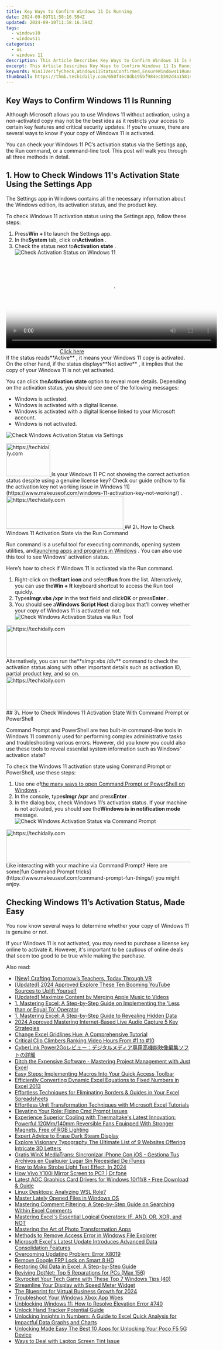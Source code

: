 ```yaml
---
title: Key Ways to Confirm Windows 11 Is Running
date: 2024-09-09T11:58:16.594Z
updated: 2024-09-10T11:58:16.594Z
tags:
  - windows10
  - windows11
categories:
  - os
  - windows 11
description: This Article Describes Key Ways to Confirm Windows 11 Is Running
excerpt: This Article Describes Key Ways to Confirm Windows 11 Is Running
keywords: Win11VerifyCheck,Windows11StatusConfirmed,EnsureWindows11Running,ValidateWin11Version,CheckWin11Systems,VerifyWin11Existence,ConfirmWindows11Active
thumbnail: https://thmb.techidaily.com/650f46c8db195bf984ecb592d4a15814bfd7afa085c1775706e382ffb2952424.jpg
---
```


## Key Ways to Confirm Windows 11 Is Running

 Although Microsoft allows you to use Windows 11 without activation, using a non-activated copy may not be the best idea as it restricts your access to certain key features and critical security updates. If you’re unsure, there are several ways to know if your copy of Windows 11 is activated.

 You can check your Windows 11 PC’s activation status via the Settings app, the Run command, or a command-line tool. This post will walk you through all three methods in detail.

## 1\. How to Check Windows 11's Activation State Using the Settings App

 The Settings app in Windows contains all the necessary information about the Windows edition, its activation status, and the product key.

 To check Windows 11 activation status using the Settings app, follow these steps:

1. Press**Win + I** to launch the Settings app.
2. In the**System** tab, click on**Activation** .
3. Check the status next to**Activation state** .  
![Check Activation Status on Windows 11](https://static1.makeuseofimages.com/wordpress/wp-content/uploads/2023/03/check-activation-status-on-windows-11.jpg)

<!-- affiliate ads begin -->
<span id="1983573">
					<video width="576" height="240" style="cursor:pointer"
           poster="//a.impactradius-go.com/display-clicktoplayimage/1983573.png"
           onclick="if(!this.playClicked){this.play();this.setAttribute('controls',true);this.playClicked=true;}">
	   <source src="//a.impactradius-go.com/display-ad/22993-1983573">
	   <img src="//a.impactradius-go.com/display-clicktoplayimage/1983573.png" style="border: none; height: 100%; width: 100%; object-fit: contain">
	</video>
	<div style="width:360px;text-align:center"><a href="javascript:window.open(decodeURIComponent('https%3A%2F%2Fhomestyler.sjv.io%2Fc%2F5597632%2F1983573%2F22993'), '_blank');void(0);">Click here</a></div>
</span>
<img height="0" width="0" src="https://imp.pxf.io/i/5597632/1983573/22993" style="position:absolute;visibility:hidden;" border="0" />
<!-- affiliate ads end -->
 If the status reads**Active** , it means your Windows 11 copy is activated. On the other hand, if the status displays**Not active** , it implies that the copy of your Windows 11 is not yet activated.

 You can click the**Activation state** option to reveal more details. Depending on the activation status, you should see one of the following messages:

* Windows is activated.
* Windows is activated with a digital license.
* Windows is activated with a digital license linked to your Microsoft account.
* Windows is not activated.

![Check Windows Activation Status via Settings](https://static1.makeuseofimages.com/wordpress/wp-content/uploads/2023/03/check-windows-activation-status-via-settings.jpg)

<!-- affiliate ads begin -->
<a href="https://review-au.sjv.io/c/5597632/2098701/14409" target="_top" id="2098701">
  <img src="//a.impactradius-go.com/display-ad/14409-2098701" border="0" alt="https://techidaily.com" width="120" height="90"/>
</a>
<img height="0" width="0" src="https://review-au.sjv.io/i/5597632/2098701/14409" style="position:absolute;visibility:hidden;" border="0" />
<!-- affiliate ads end -->
 Is your Windows 11 PC not showing the correct activation status despite using a genuine license key? Check our guide on[how to fix the activation key not working issue in Windows 11](https://www.makeuseof.com/windows-11-activation-key-not-working/) .

<!-- affiliate ads begin -->
<a href="https://wigfever.sjv.io/c/5597632/2014850/22899" target="_top" id="2014850">
  <img src="//a.impactradius-go.com/display-ad/22899-2014850" border="0" alt="https://techidaily.com" width="320" height="90"/>
</a>
<img height="0" width="0" src="https://wigfever.sjv.io/i/5597632/2014850/22899" style="position:absolute;visibility:hidden;" border="0" />
<!-- affiliate ads end -->
## 2\. How to Check Windows 11 Activation State via the Run Command

 Run command is a useful tool for executing commands, opening system utilities, and[launching apps and programs in Windows](https://www.makeuseof.com/open-apps-programs-windows/) . You can also use this tool to see Windows' activation status.

 Here’s how to check if Windows 11 is activated via the Run command.

1. Right-click on the**Start icon** and select**Run** from the list. Alternatively, you can use the**Win + R** keyboard shortcut to access the Run tool quickly.
2. Type**slmgr.vbs /xpr** in the text field and click**OK** or press**Enter** .
3. You should see a**Windows Script Host** dialog box that’ll convey whether your copy of Windows 11 is activated or not.  
![Check Windows Activation Status via Run Tool](https://static1.makeuseofimages.com/wordpress/wp-content/uploads/2023/03/check-windows-activation-status-via-run-tool.jpg)

<!-- affiliate ads begin -->
<a href="https://ephamedtechinc.pxf.io/c/5597632/2123511/26400" target="_top" id="2123511">
  <img src="//a.impactradius-go.com/display-ad/26400-2123511" border="0" alt="https://techidaily.com" width="728" height="90"/>
</a>
<img height="0" width="0" src="https://ephamedtechinc.pxf.io/i/5597632/2123511/26400" style="position:absolute;visibility:hidden;" border="0" />
<!-- affiliate ads end -->
 Alternatively, you can run the**slmgr.vbs /dlv** command to check the activation status along with other important details such as activation ID, partial product key, and so on.

<!-- affiliate ads begin -->
<a href="https://ephamedtechinc.pxf.io/c/5597632/2137218/26400" target="_top" id="2137218">
  <img src="//a.impactradius-go.com/display-ad/26400-2137218" border="0" alt="https://techidaily.com" width="728" height="90"/>
</a>
<img height="0" width="0" src="https://ephamedtechinc.pxf.io/i/5597632/2137218/26400" style="position:absolute;visibility:hidden;" border="0" />
<!-- affiliate ads end -->
## 3\. How to Check Windows 11 Activation State With Command Prompt or PowerShell

 Command Prompt and PowerShell are two built-in command-line tools in Windows 11 commonly used for performing complex administrative tasks and troubleshooting various errors. However, did you know you could also use these tools to reveal essential system information such as Windows' activation state?

 To check the Windows 11 activation state using Command Prompt or PowerShell, use these steps:

1. Use one of[the many ways to open Command Prompt or PowerShell on Windows](https://www.makeuseof.com/windows-open-command-prompt-powershell/) .
2. In the console, type**slmgr /xpr** and press**Enter** .
3. In the dialog box, check Windows 11’s activation status. If your machine is not activated, you should see the**Windows is in notification mode** message.  
![Check Windows Activation Status via Command Prompt](https://static1.makeuseofimages.com/wordpress/wp-content/uploads/2023/03/check-windows-activation-status-via-command-prompt.jpg)

<!-- affiliate ads begin -->
<a href="https://ursime.pxf.io/c/5597632/2136548/16384" target="_top" id="2136548">
  <img src="//a.impactradius-go.com/display-ad/16384-2136548" border="0" alt="https://techidaily.com" width="728" height="90"/>
</a>
<img height="0" width="0" src="https://ursime.pxf.io/i/5597632/2136548/16384" style="position:absolute;visibility:hidden;" border="0" />
<!-- affiliate ads end -->
 Like interacting with your machine via Command Prompt? Here are some[fun Command Prompt tricks](https://www.makeuseof.com/command-prompt-fun-things/) you might enjoy.

## Checking Windows 11’s Activation Status, Made Easy

 You now know several ways to determine whether your copy of Windows 11 is genuine or not.

 If your Windows 11 is not activated, you may need to purchase a license key online to activate it. However, it's important to be cautious of online deals that seem too good to be true while making the purchase.


<ins class="adsbygoogle"
     style="display:block"
     data-ad-format="autorelaxed"
     data-ad-client="ca-pub-7571918770474297"
     data-ad-slot="1223367746"></ins>



<ins class="adsbygoogle"
     style="display:block"
     data-ad-client="ca-pub-7571918770474297"
     data-ad-slot="8358498916"
     data-ad-format="auto"
     data-full-width-responsive="true"></ins>

<span class="atpl-alsoreadstyle">Also read:</span>
<div><ul>
<li><a href="https://extra-resources.techidaily.com/new-crafting-tomorrows-teachers-today-through-vr/"><u>[New] Crafting Tomorrow’s Teachers, Today Through VR</u></a></li>
<li><a href="https://youtube-zero.techidaily.com/ed-2024-approved-explore-these-ten-booming-youtube-sources-to-uplift-yourself/"><u>[Updated] 2024 Approved  Explore These Ten Booming YouTube Sources to Uplift Yourself</u></a></li>
<li><a href="https://extra-guidance.techidaily.com/updated-maximize-content-by-merging-apple-music-to-videos/"><u>[Updated] Maximize Content by Merging Apple Music to Videos</u></a></li>
<li><a href="https://windows11.techidaily.com/1-mastering-excel-a-step-by-step-guide-on-implementing-the-less-than-or-equal-to-operator/"><u>1. Mastering Excel: A Step-by-Step Guide on Implementing the 'Less than or Equal To' Operator</u></a></li>
<li><a href="https://windows11.techidaily.com/1-mastering-excel-a-step-by-step-guide-to-revealing-hidden-data/"><u>1. Mastering Excel: A Step-by-Step Guide to Revealing Hidden Data</u></a></li>
<li><a href="https://screen-capture.techidaily.com/2024-approved-mastering-internet-based-live-audio-capture-5-key-strategies/"><u>2024 Approved  Mastering Internet-Based Live Audio Capture  5 Key Strategies</u></a></li>
<li><a href="https://windows11.techidaily.com/change-excel-gridlines-hue-a-comprehensive-tutorial/"><u>Change Excel Gridlines Hue: A Comprehensive Tutorial</u></a></li>
<li><a href="https://youtube-blog.techidaily.com/cal-clip-climbers-ranking-video-hours-from-1-to-10/"><u>Critical Clip Climbers  Ranking Video Hours From #1 to #10</u></a></li>
<li><a href="https://eaxpv-info.techidaily.com/cyberlink-power2go/"><u>CyberLink Power2Goレビュー：デジタルメディア専用高機能映像編集ソフトの詳細</u></a></li>
<li><a href="https://windows11.techidaily.com/ditch-the-expensive-software-mastering-project-management-with-just-excel/"><u>Ditch the Expensive Software - Mastering Project Management with Just Excel</u></a></li>
<li><a href="https://windows11.techidaily.com/easy-steps-implementing-macros-into-your-quick-access-toolbar/"><u>Easy Steps: Implementing Macros Into Your Quick Access Toolbar</u></a></li>
<li><a href="https://windows11.techidaily.com/efficiently-converting-dynamic-excel-equations-to-fixed-numbers-in-excel-2013/"><u>Efficiently Converting Dynamic Excel Equations to Fixed Numbers in Excel 2013</u></a></li>
<li><a href="https://windows11.techidaily.com/effortless-techniques-for-eliminating-borders-and-guides-in-your-excel-spreadsheets/"><u>Effortless Techniques for Eliminating Borders & Guides in Your Excel Spreadsheets</u></a></li>
<li><a href="https://windows11.techidaily.com/effortless-unit-transformation-techniques-with-microsoft-excel-tutorials/"><u>Effortless Unit Transformation Techniques with Microsoft Excel Tutorials</u></a></li>
<li><a href="https://win11-tips.techidaily.com/elevating-your-role-fixing-cmd-prompt-issues/"><u>Elevating Your Role: Fixing Cmd Prompt Issues</u></a></li>
<li><a href="https://tech-renaissance.techidaily.com/experience-superior-cooling-with-thermaltakes-latest-innovation-powerful-120mm140mm-reversible-fans-equipped-with-stronger-magnets-free-of-rgb-lighting/"><u>Experience Superior Cooling with Thermaltake's Latest Innovation: Powerful 120Mm/140mm Reversible Fans Equipped With Stronger Magnets, Free of RGB Lighting</u></a></li>
<li><a href="https://windows11.techidaily.com/expert-advice-to-erase-dark-steam-display/"><u>Expert Advice to Erase Dark Steam Display</u></a></li>
<li><a href="https://extra-tips.techidaily.com/explore-visionary-typography-the-ultimate-list-of-9-websites-offering-intricate-3d-letters/"><u>Explore Visionary Typography  The Ultimate List of 9 Websites Offering Intricate 3D Letters</u></a></li>
<li><a href="https://blog-min.techidaily.com/gratis-winx-mediatrans-sincronizar-iphone-con-ios-gestiona-tus-archivos-en-cualquier-lugar-sin-necesidad-de-itunes/"><u>Gratis WinX MediaTrans: Sincronizar iPhone Con iOS - Gestiona Tus Archivos en Cualquier Lugar Sin Necesidad De iTunes</u></a></li>
<li><a href="https://ai-editing-video.techidaily.com/how-to-make-strobe-light-text-effect-in-2024/"><u>How to Make Strobe Light Text Effect, In 2024</u></a></li>
<li><a href="https://screen-mirror.techidaily.com/how-vivo-y100i-mirror-screen-to-pc-drfone-by-drfone-android/"><u>How Vivo Y100i Mirror Screen to PC? | Dr.fone</u></a></li>
<li><a href="https://driver-download.techidaily.com/latest-aoc-graphics-card-drivers-for-windows-10118-free-download-and-guide/"><u>Latest AOC Graphics Card Drivers for Windows 10/11/8 - Free Download & Guide</u></a></li>
<li><a href="https://windows11.techidaily.com/linux-desktops-analyzing-wsl-role/"><u>Linux Desktops: Analyzing WSL Role?</u></a></li>
<li><a href="https://windows11.techidaily.com/master-lately-opened-files-in-windows-os/"><u>Master Lately Opened Files in Windows OS</u></a></li>
<li><a href="https://windows11.techidaily.com/mastering-comment-filtering-a-step-by-step-guide-on-searching-within-excel-comments/"><u>Mastering Comment Filtering: A Step-by-Step Guide on Searching Within Excel Comments</u></a></li>
<li><a href="https://windows11.techidaily.com/mastering-excels-essential-logical-operators-if-and-or-xor-and-not/"><u>Mastering Excel's Essential Logical Operators: IF, AND, OR, XOR, and NOT</u></a></li>
<li><a href="https://extra-lessons.techidaily.com/mastering-the-art-of-photo-transformation-apps/"><u>Mastering the Art of Photo Transformation Apps</u></a></li>
<li><a href="https://windows11.techidaily.com/methods-to-remove-access-error-in-windows-file-explorer/"><u>Methods to Remove Access Error in Windows File Explorer</u></a></li>
<li><a href="https://windows11.techidaily.com/microsoft-excels-latest-update-introduces-advanced-data-consolidation-features/"><u>Microsoft Excel's Latest Update Introduces Advanced Data Consolidation Features</u></a></li>
<li><a href="https://windows11.techidaily.com/overcoming-updating-problem-error-x8019/"><u>Overcoming Updating Problem: Error X8019</u></a></li>
<li><a href="https://techidaily.com/remove-google-frp-lock-on-smart-8-hd-by-drfone-android-unlock-remove-google-frp/"><u>Remove Google FRP Lock on Smart 8 HD</u></a></li>
<li><a href="https://windows11.techidaily.com/restoring-old-data-in-excel-a-step-by-step-guide/"><u>Restoring Old Data in Excel: A Step-by-Step Guide</u></a></li>
<li><a href="https://windows11.techidaily.com/reviving-dotnet-top-5-reparations-for-pcs-max-156/"><u>Reviving DotNet: Top 5 Reparations for PCs (Max 156)</u></a></li>
<li><a href="https://windows11.techidaily.com/skyrocket-your-tech-game-with-these-top-7-windows-tips-40/"><u>Skyrocket Your Tech Game with These Top 7 Windows Tips (40)</u></a></li>
<li><a href="https://windows11.techidaily.com/streamline-your-display-with-speed-meter-widget/"><u>Streamline Your Display with Speed Meter Widget</u></a></li>
<li><a href="https://some-approaches.techidaily.com/the-blueprint-for-virtual-business-growth-for-2024/"><u>The Blueprint for Virtual Business Growth for 2024</u></a></li>
<li><a href="https://windows11.techidaily.com/troubleshoot-your-windows-xbox-app-woes/"><u>Troubleshoot Your Windows Xbox App Woes</u></a></li>
<li><a href="https://windows11.techidaily.com/unblocking-windows-11-how-to-resolve-elevation-error-740/"><u>Unblocking Windows 11: How to Resolve Elevation Error #740</u></a></li>
<li><a href="https://extra-lessons.techidaily.com/unlock-hand-tracker-potential-guide/"><u>Unlock Hand Tracker Potential Guide</u></a></li>
<li><a href="https://windows11.techidaily.com/unlocking-insights-in-numbers-a-guide-to-excel-quick-analysis-for-impactful-data-graphs-and-charts/"><u>Unlocking Insights in Numbers: A Guide to Excel Quick Analysis for Impactful Data Graphs and Charts</u></a></li>
<li><a href="https://easy-unlock-android.techidaily.com/unlocking-made-easy-the-best-10-apps-for-unlocking-your-poco-f5-5g-device-by-drfone-android/"><u>Unlocking Made Easy The Best 10 Apps for Unlocking Your Poco F5 5G Device</u></a></li>
<li><a href="https://windows11.techidaily.com/ways-to-deal-with-laptop-screen-tint-issue/"><u>Ways to Deal with Laptop Screen Tint Issue</u></a></li>
</ul></div>

